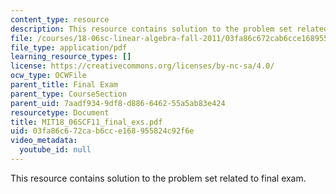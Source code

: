 ```yaml
---
content_type: resource
description: This resource contains solution to the problem set related to final exam.
file: /courses/18-06sc-linear-algebra-fall-2011/03fa86c672cab6cce168955824c92f6e_MIT18_06SCF11_final_exs.pdf
file_type: application/pdf
learning_resource_types: []
license: https://creativecommons.org/licenses/by-nc-sa/4.0/
ocw_type: OCWFile
parent_title: Final Exam
parent_type: CourseSection
parent_uid: 7aadf934-9df8-d886-6462-55a5ab83e424
resourcetype: Document
title: MIT18_06SCF11_final_exs.pdf
uid: 03fa86c6-72ca-b6cc-e168-955824c92f6e
video_metadata:
  youtube_id: null
---
```

This resource contains solution to the problem set related to final exam.